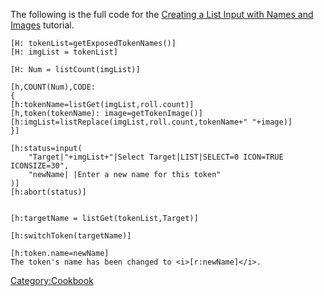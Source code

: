 The following is the full code for the [Creating a List Input with Names
and Images](Creating_a_List_Input_with_Names_and_Images "wikilink")
tutorial.

``` mtmacro
[H: tokenList=getExposedTokenNames()]
[H: imgList = tokenList]

[H: Num = listCount(imgList)]

[h,COUNT(Num),CODE:
{
[h:tokenName=listGet(imgList,roll.count)]
[h,token(tokenName): image=getTokenImage()]
[h:imgList=listReplace(imgList,roll.count,tokenName+" "+image)]
}]

[h:status=input(
    "Target|"+imgList+"|Select Target|LIST|SELECT=0 ICON=TRUE ICONSIZE=30",
    "newName| |Enter a new name for this token"
)]
[h:abort(status)]


[h:targetName = listGet(tokenList,Target)]

[h:switchToken(targetName)]

[h:token.name=newName]
The token's name has been changed to <i>[r:newName]</i>.
```

[Category:Cookbook](Category:Cookbook "wikilink")